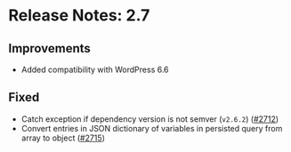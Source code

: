 # Release Notes: 2.7

## Improvements

- Added compatibility with WordPress 6.6

## Fixed

- Catch exception if dependency version is not semver (`v2.6.2`) ([#2712](https://github.com/GatoGraphQL/GatoGraphQL/pull/2712))
- Convert entries in JSON dictionary of variables in persisted query from array to object ([#2715](https://github.com/GatoGraphQL/GatoGraphQL/pull/2715))
